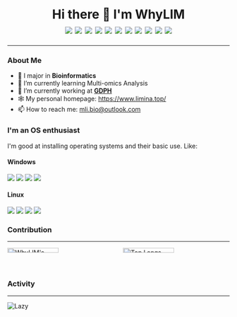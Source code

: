 <h1 align="center">Hi there 👋 I'm WhyLIM
  <div style="text-align: center;">
    <img src="https://img.shields.io/badge/PYTHON-%235A8693?style=flat-square&logo=python&logoColor=white" />
    <img src="https://img.shields.io/badge/R-%23D26E3A?style=flat-square&logo=r&logoColor=white" />
    <img src="https://img.shields.io/badge/HTML-%23EEA23B?style=flat-square&logo=html5&logoColor=white" />
    <img src="https://img.shields.io/badge/CSS-%23D8491D?style=flat-square&logo=css3&logoColor=white" />
    <img src="https://img.shields.io/badge/JAVASCRIPT-%23855C3E?style=flat-square&logo=javascript&logoColor=white" />
    <img src="https://img.shields.io/badge/PHP-%23787CB5?style=flat-square&logo=php&logoColor=white" />
    <img src="https://img.shields.io/badge/VUE-%2342b883?style=flat-square&logo=vue.js&logoColor=white" />
    <img src="https://img.shields.io/badge/SQL-%23929BAC?style=flat-square&logo=mysql&logoColor=white" />
    <img src="https://img.shields.io/badge/GIT-%23F05032?style=flat-square&logo=git&logoColor=white" />
    <img src="https://img.shields.io/badge/SHELL-%23172639?style=flat-square&logo=shell&logoColor=white" />
    <img src="https://komarev.com/ghpvc/?username=WhyLIM&style=flat-square&label=PROFILE+VIEWS+SINCE+3/7/2024">
  </div>
</h1>

---

### About Me

- 🧬 I major in **Bioinformatics**
- 🌱 I’m currently learning Multi-omics Analysis
- 🏥 I’m currently working at [**GDPH**](https://www.gdghospital.org.cn/en/)
- 🕸️ My personal homepage: https://www.limina.top/
- 📫 How to reach me: mli.bio@outlook.com

### I'm an OS enthusiast

I'm good at installing operating systems and their basic use. Like:

#### Windows

<div>
  <img src="https://img.shields.io/badge/Windows%20XP-%235EC281?style=flat-square&logo=windows%20xp&logoColor=white" />
  <img src="https://img.shields.io/badge/Windows%207-%23E3F5FC?style=flat-square&logo=windows%20xp&logoColor=gray" />
  <img src="https://img.shields.io/badge/Windows%2010-%23009DF7?style=flat-square&logo=windows%2010&logoColor=white" />
  <img src="https://img.shields.io/badge/Windows%2011-%23E7FDFF?style=flat-square&logo=windows%2011&logoColor=gray" />
</div>

#### Linux

<div>
  <img src="https://img.shields.io/badge/Ubuntu-%23E95420?style=flat-square&logo=ubuntu&logoColor=white" />
  <img src="https://img.shields.io/badge/Zorin-%2315A6F0?style=flat-square&logo=zorin&logoColor=white" />
  <img src="https://img.shields.io/badge/Kali-%231B51AD?style=flat-square&logo=kali%20linux&logoColor=white" />
  <img src="https://img.shields.io/badge/CentOS-%23A14F8C?style=flat-square&logo=centos&logoColor=white" />
</div>

### Contribution

---

<div style="display: flex;">
  <div style="flex-basis: 100%; display: flex; flex-wrap: wrap; justify-content: space-between;">
    <img src="https://github-readme-stats.vercel.app/api?username=WhyLIM&show_icons=true&theme=radical" height="190" alt="WhyLIM's GitHub stats" align="center" style="float: left; width: 48%; height: auto; margin-bottom: 10px;" />
    <img src="https://github-readme-stats.vercel.app/api/top-langs/?username=WhyLIM&layout=compact" height="180" alt="Top Langs" align="center" style="float: left; width: 48%; height: auto; margin-bottom: 10px;" />
  </div>
</div>

### Activity

---

<div>
  <img src="https://github-readme-activity-graph.vercel.app/graph?username=WhyLIM&theme=github-compact&custom_title=Activity&radius=30&height=250" alt="Lazy">
</div>
